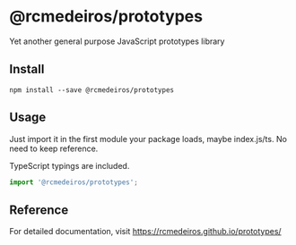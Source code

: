 # @rcmedeiros/prototypes

Yet another general purpose JavaScript prototypes library

## Install

```shell
npm install --save @rcmedeiros/prototypes
```

## Usage

Just import it in the first module your package loads, maybe index.js/ts. No need to keep reference.

TypeScript typings are included.

```javascript
import '@rcmedeiros/prototypes';
```

## Reference

For detailed documentation, visit https://rcmedeiros.github.io/prototypes/
